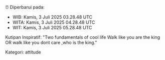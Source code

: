 ⏰ Diperbarui pada:
- WIB: Kamis, 3 Juli 2025 03.28.48 UTC
- WITA: Kamis, 3 Juli 2025 04.28.48 UTC
- WIT: Kamis, 3 Juli 2025 05.28.48 UTC

Kutipan Inspiratif:
"Two fundamentals of cool life  Walk like you are the king OR walk like you dont care ,who is the king."


Kategori: attitude

